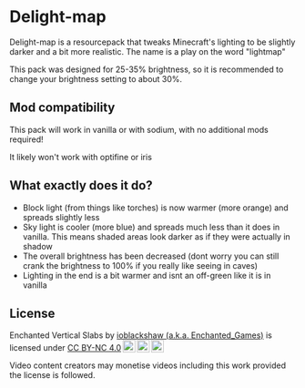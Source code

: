 # Delight-map
Delight-map is a resourcepack that tweaks Minecraft's lighting to be slightly darker and a bit more realistic. The name is a play on the word "lightmap"

This pack was designed for 25-35% brightness, so it is recommended to change your brightness setting to about 30%.

## Mod compatibility
This pack will work in vanilla or with sodium, with no additional mods required!

It likely won't work with optifine or iris

## What exactly does it do?
- Block light (from things like torches) is now warmer (more orange) and spreads slightly less
- Sky light is cooler (more blue) and spreads much less than it does in vanilla. This means shaded areas look darker as if they were actually in shadow
- The overall brightness has been decreased (dont worry you can still crank the brightness to 100% if you really like seeing in caves)
- Lighting in the end is a bit warmer and isnt an off-green like it is in vanilla

## License
<p xmlns:cc="http://creativecommons.org/ns#" >Enchanted Vertical Slabs by <a rel="cc:attributionURL dct:creator" property="cc:attributionName" href="https://enchanted.games">ioblackshaw (a.k.a. Enchanted_Games)</a> is licensed under <a href="http://creativecommons.org/licenses/by-nc/4.0/?ref=chooser-v1" target="_blank" rel="license noopener noreferrer" style="display:inline-block;">CC BY-NC 4.0<img style="height:22px!important;margin-left:3px;vertical-align:text-bottom;" src="https://mirrors.creativecommons.org/presskit/icons/cc.svg?ref=chooser-v1"><img style="height:22px!important;margin-left:3px;vertical-align:text-bottom;" src="https://mirrors.creativecommons.org/presskit/icons/by.svg?ref=chooser-v1"><img style="height:22px!important;margin-left:3px;vertical-align:text-bottom;" src="https://mirrors.creativecommons.org/presskit/icons/nc.svg?ref=chooser-v1"></a></p> 
Video content creators may monetise videos including this work provided the license is followed.
